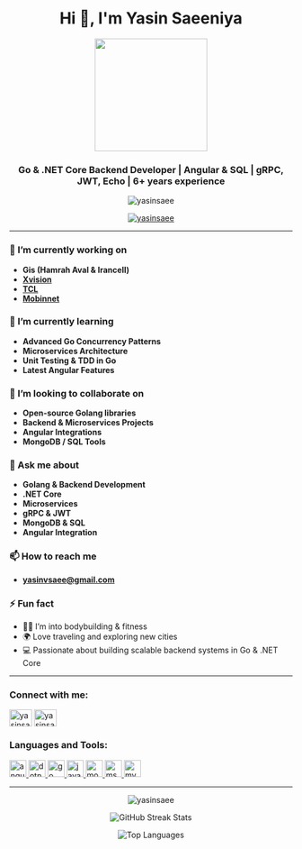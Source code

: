 <h1 align="center">Hi 👋, I'm Yasin Saeeniya</h1>
<p align="center">
  <img src="https://media.giphy.com/media/26AHONQ79FdWZhAI0/giphy.gif" width="200"/>
</p>
<h3 align="center">Go & .NET Core Backend Developer | Angular & SQL | gRPC, JWT, Echo | 6+ years experience</h3>

<p align="center"> 
  <img src="https://komarev.com/ghpvc/?username=yasinsaee&label=Profile%20views&color=0e75b6&style=flat" alt="yasinsaee" /> 
</p>

<p align="center"> 
  <a href="https://github.com/ryo-ma/github-profile-trophy"><img src="https://github-profile-trophy.vercel.app/?username=yasinsaee" alt="yasinsaee" /></a> 
</p>

---

### 🔭 I’m currently working on
- **Gis (Hamrah Aval & Irancell)**  
- **[Xvision](https://www.xvision.ir)**  
- **[TCL](https://www.tcl.ir)**  
- **[Mobinnet](https://www.shop.mobinnet.ir)**

### 🌱 I’m currently learning
- **Advanced Go Concurrency Patterns**  
- **Microservices Architecture**  
- **Unit Testing & TDD in Go**  
- **Latest Angular Features**

### 👯 I’m looking to collaborate on
- **Open-source Golang libraries**  
- **Backend & Microservices Projects**  
- **Angular Integrations**  
- **MongoDB / SQL Tools**

### 💬 Ask me about
- **Golang & Backend Development**  
- **.NET Core**  
- **Microservices**  
- **gRPC & JWT**  
- **MongoDB & SQL**  
- **Angular Integration**

### 📫 How to reach me
- **yasinvsaee@gmail.com**

### ⚡ Fun fact
- 🏋️‍♂️ I’m into bodybuilding & fitness  
- 🌍 Love traveling and exploring new cities  
- 💻 Passionate about building scalable backend systems in Go & .NET Core

---

<h3 align="left">Connect with me:</h3>
<p align="left">
  <a href="https://linkedin.com/in/yasinsaee" target="blank"><img align="center" src="https://raw.githubusercontent.com/rahuldkjain/github-profile-readme-generator/master/src/images/icons/Social/linked-in-alt.svg" alt="yasinsaee" height="30" width="40" /></a>
  <a href="https://instagram.com/yasinsaee" target="blank"><img align="center" src="https://raw.githubusercontent.com/rahuldkjain/github-profile-readme-generator/master/src/images/icons/Social/instagram.svg" alt="yasinsaee" height="30" width="40" /></a>
</p>

<h3 align="left">Languages and Tools:</h3>
<p align="left"> 
  <a href="https://angular.io" target="_blank" rel="noreferrer"> <img src="https://img.shields.io/badge/Angular-DD0031?style=for-the-badge&logo=angular&logoColor=white&animation=spin" alt="angular" height="30"/> </a>
  <a href="https://dotnet.microsoft.com/" target="_blank" rel="noreferrer"> <img src="https://img.shields.io/badge/.NET-512BD4?style=for-the-badge&logo=.net&logoColor=white&animation=spin" alt="dotnet" height="30"/> </a>
  <a href="https://golang.org" target="_blank" rel="noreferrer"> <img src="https://img.shields.io/badge/Go-00ADD8?style=for-the-badge&logo=go&logoColor=white&animation=spin" alt="go" height="30"/> </a>
  <a href="https://developer.mozilla.org/en-US/docs/Web/JavaScript" target="_blank" rel="noreferrer"> <img src="https://img.shields.io/badge/JavaScript-F7DF1E?style=for-the-badge&logo=javascript&logoColor=black&animation=spin" alt="javascript" height="30"/> </a>
  <a href="https://www.mongodb.com/" target="_blank" rel="noreferrer"> <img src="https://img.shields.io/badge/MongoDB-47A248?style=for-the-badge&logo=mongodb&logoColor=white&animation=spin" alt="mongodb" height="30"/> </a>
  <a href="https://www.microsoft.com/en-us/sql-server" target="_blank" rel="noreferrer"> <img src="https://img.shields.io/badge/SQL%20Server-CC2927?style=for-the-badge&logo=microsoft-sql-server&logoColor=white&animation=spin" alt="mssql" height="30"/> </a>
  <a href="https://www.mysql.com/" target="_blank" rel="noreferrer"> <img src="https://img.shields.io/badge/MySQL-4479A1?style=for-the-badge&logo=mysql&logoColor=white&animation=spin" alt="mysql" height="30"/> </a>
</p>

---

<p align="center">
  <img align="center" src="https://github-readme-stats.vercel.app/api?username=yasinsaee&show_icons=true&theme=radical" alt="yasinsaee" />
</p>

<p align="center">
  <img align="center" src="https://github-readme-streak-stats.herokuapp.com/?user=yasinsaee&theme=radical" alt="GitHub Streak Stats" />
</p>

<p align="center">
  <img align="center" src="https://github-readme-stats.vercel.app/api/top-langs/?username=yasinsaee&layout=compact&theme=radical" alt="Top Languages" />
</p>